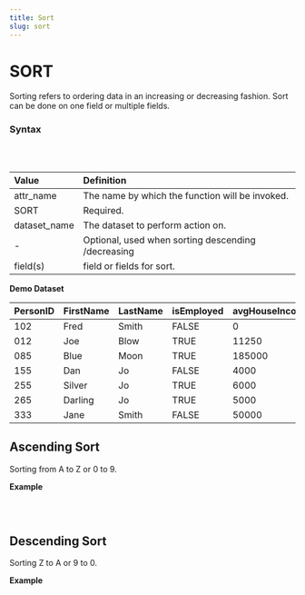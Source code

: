 ```yaml
---
title: Sort
slug: sort
---
```


# SORT

Sorting refers to ordering data in an increasing or decreasing fashion. Sort can be done on one field or multiple fields.

### Syntax

<pre>
<EclCode
code="attr_name := SORT(dataset_name, [-]field(s));">
</EclCode>
</pre>

| Value        | Definition                                         |
| :----------- | :------------------------------------------------- |
| attr_name    | The name by which the function will be invoked.    |
| SORT         | Required.                                          |
| dataset_name | The dataset to perform action on.                  |
| \-           | Optional, used when sorting descending /decreasing |
| field(s)     | field or fields for sort.                          |

**Demo Dataset**

| PersonID | FirstName | LastName | isEmployed | avgHouseIncome |
| :------- | :-------- | :------- | :--------- | :------------- |
| 102      | Fred      | Smith    | FALSE      | 0              |
| 012      | Joe       | Blow     | TRUE       | 11250          |
| 085      | Blue      | Moon     | TRUE       | 185000         |
| 155      | Dan       | Jo       | FALSE      | 4000           |
| 255      | Silver    | Jo       | TRUE       | 6000           |
| 265      | Darling   | Jo       | TRUE       | 5000           |
| 333      | Jane      | Smith    | FALSE      | 50000          |

## Ascending Sort

Sorting from A to Z or 0 to 9.

**Example**

<pre>
<EclCode
id="SortExp_1"
tryMe="SortExp_1"
code="/* SORT Example:
Sorting a dataset based on different fields and ascending.
*/

// Define record layout
Layout_Person := RECORD
  UNSIGNED  PersonID;
  STRING15  FirstName;
  STRING25  LastName;
  BOOLEAN   isEmployed;
  UNSIGNED  avgHouseIncome;
END;

// Inline dataset
AllPeople := DATASET([
                    {102,'Fred','Smith', FALSE, 0},
                    {012,'Joe','Blow', TRUE, 11250},
                    {085,'Blue','Moon', TRUE, 185000},
                    {155,'Dan','Jo', FALSE, 4000},
                    {255,'Silver','Jo', TRUE, 6000},
                    {265,'Darling','Jo', TRUE,5000},
                    {333,'Jane','Smith', FALSE, 50000}],
                    Layout_Person);


// Sort using one field
SortedLastName := SORT(AllPeople, LastName);
OUTPUT(SortedLastName, NAMED('Asc_SortedLastName'));

// Sort using multiple fields
SortedIncome := SORT(AllPeople, LastName, avgHouseIncome);
OUTPUT(SortedIncome, NAMED('Asc_SortedIncome'));
">
</EclCode>
</pre>

## Descending Sort

Sorting Z to A or 9 to 0.

**Example**

<pre >
<EclCode
id="SortExp_2"
tryMe="SortExp_2"
code="/*SORT Example:
Sorting a dataset based on different fields and descending.
*/

// Define record layout
Layout_Person := RECORD
  UNSIGNED  PersonID;
  STRING15  FirstName;
  STRING25  LastName;
  BOOLEAN   isEmployed;
  UNSIGNED  avgHouseIncome;
END;

// Inline dataset
AllPeople := DATASET([
                    {102,'Fred','Smith', FALSE, 0},
                    {012,'Joe','Blow', TRUE, 11250},
                    {085,'Blue','Moon', TRUE, 185000},
                    {155,'Dan','Jo', FALSE, 4000},
                    {255,'Silver','Jo', TRUE, 6000},
                    {265,'Darling','Jo', TRUE,5000},
                    {333,'Jane','Smith', FALSE, 50000}],
                    Layout_Person);


// Sort using one field
SortFirstName := SORT(AllPeople, -FirstName);
OUTPUT(SortFirstName, NAMED('SortFirstName'));

// Sort using more than one field
SortedIncome := SORT(AllPeople, -LastName, avgHouseIncome);
OUTPUT(SortedIncome, NAMED('Asc_SortedIncome'));
">
</EclCode>
</pre>

